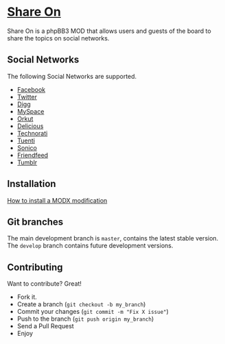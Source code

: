 [Share On](http://www.phpbb.com/customise/db/mod/share_on/)
=============
Share On is a phpBB3 MOD that allows users and guests of the board to share the topics on social networks.


Social Networks
-------
The following Social Networks are supported.
* [Facebook](http://www.facebook.com/)
* [Twitter](http://twitter.com/)
* [Digg](http://digg.com/)
* [MySpace](http://www.myspace.com/)
* [Orkut](http://www.orkut.com/)
* [Delicious](http://delicious.com/)
* [Technorati](http://technorati.com/)
* [Tuenti](http://www.tuenti.com/)
* [Sonico](http://www.sonico.com/)
* [Friendfeed](http://friendfeed.com/)
* [Tumblr](http://www.tumblr.com/)


Installation
-----------
[How to install a MODX modification ](http://www.phpbb.com/community/viewtopic.php?f=71&t=724145)


Git branches
------------
The main development branch is `master`, contains the latest stable version. The `develop` branch contains future development versions.


Contributing
------------
Want to contribute? Great!
* Fork it.
* Create a branch (`git checkout -b my_branch`)
* Commit your changes (`git commit -m "Fix X issue"`)
* Push to the branch (`git push origin my_branch`)
* Send a Pull Request
* Enjoy
